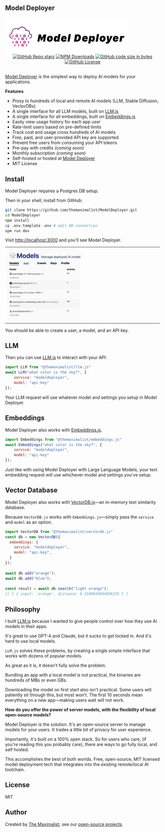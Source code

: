 ## Model Deployer

<img src="public/logo.png" alt="Model Deployer — API Proxy for AI models, rate limiting, management and more!" class="logo" style="max-width: 400px" />

<div class="badges" style="text-align: center; margin-top: -10px;">
<a href="https://github.com/themaximal1st/modeldeployer"><img alt="GitHub Repo stars" src="https://img.shields.io/github/stars/themaximal1st/modeldeployer"></a>
<a href="https://www.npmjs.com/package/@themaximalist/modeldeployer"><img alt="NPM Downloads" src="https://img.shields.io/npm/dt/%40themaximalist%2Fmodeldeployer"></a>
<a href="https://github.com/themaximal1st/modeldeployer"><img alt="GitHub code size in bytes" src="https://img.shields.io/github/languages/code-size/themaximal1st/modeldeployer"></a>
<a href="https://github.com/themaximal1st/modeldeployer"><img alt="GitHub License" src="https://img.shields.io/github/license/themaximal1st/modeldeployer"></a>
</div>
<br />


[Model Deployer](https://modeldeployer.com) is the simplest way to deploy AI models for your applications.

<div class="compressed-group">

**Features**

* Proxy to hundreds of local and remote AI models (LLM, Stable Diffusion, VectorDBs)
* A single interface for all LLM models, built on [LLM.js](https://llmjs.themaximalist.com)
* A single interface for all embeddings, built on [Embeddings.js](https://embeddingsjs.themaximalist.com)
* Easily view usage history for each app user
* Rate-limit users based on pre-defined limits
* Track cost and usage cross hundreds of AI models
* Free, paid, and user-provided API key are supported
* Prevent free users from consuming your API tokens
* Pre-pay with credits *(coming soon)*
* Monthly subscription *(coming soon)*
* Self-hosted or hosted at [Model Deployer](https://modeldeployer.com)
* MIT License

</div>

## Install

Model Deployer requires a Postgres DB setup.

Then in your shell, install from GitHub:

```bash
git clone https://github.com/themaximal1st/ModelDeployer.git
cd ModelDeployer
npm install
cp .env.template .env # edit DB connection
npm run dev
```

Visit [http://localhost:3000](http://localhost:3000) and you'll see Model Deployer.

<table class="images">
<tr>
<td>
  <img src="public/screenshot-models.png" alt="Model Deployer let's you manage AI models in production" />
</td>
<td width="50%">
</td>
</tr>
</table>

You should be able to create a user, a model, and an API key.

## LLM

Then you can use [LLM.js](https://llmjs.themaximalist.com) to interact with your API:

```javascript
import LLM from "@themaximalist/llm.js"
await LLM("what color is the sky?", {
    service: "modeldeployer",
    model: "api-key"
});
```

Your LLM request will use whatever model and settings you setup in Model Deployer.

## Embeddings

Model Deployer also works with [Embeddings.js](https://embeddingsjs.themaximalist.com).

```javascript
import Embeddings from "@themaximalist/embeddings.js"
await Embeddings("what color is the sky?", {
    service: "modeldeployer",
    model: "api-key"
});
```

Just like with using Model Deployer with Large Language Models, your text embedding request will use whichever model and settings you've setup.

## Vector Database

Model Deployer also works with [VectorDB.js](https://vectordbjs.themaximalist.com)—an in-memory text similarity database.

Because `VectorDB.js` works with `Embeddings.js`—simply pass the `service` and `model` as an option.

```javascript
import VectorDB from "@themaximalist/vectordb.js"
const db = new VectorDB({
  embeddings: {
    service: "modeldeployer",
    model: "api-key",
  }
});

await db.add("orange");
await db.add("blue");

const result = await db.search("light orange");
// [ { input: 'orange', distance: 0.3109036684036255 } ]
```

## Philosophy

I built [LLM.js](https://llmjs.themaximalist.com) because I wanted to give people control over how they use AI models in their apps.

It's great to use GPT-4 and Claude, but it sucks to get locked in. And it's hard to use local models.

`LLM.js` solves these problems, by creating a single simple interface that works with dozens of popular models.

As great as it is, it doesn't fully solve the problem.

Bundling an app with a local model is not practical, the binaries are hundreds of MBs or even GBs.

Downloading the model on first start also isn't practical. Some users will patiently sit through this, but most won't. The first 10 seconds mean everything on a new app—making users wait will not work.

**How do you offer the power of server models, with the flexibility of local open-source models?**

Model Deployer is the solution. It's an open-source server to manage models for your users. It trades a little bit of privacy for user experience.

Importantly, it's built on a 100% open stack. So for users who care, (if you're reading this you probably care), there are ways to go fully local, and self hosted.

This accomplishes the best of both worlds. Free, open-source, MIT licensed model deployment tech that integrates into the existing remote/local AI toolchain.


## License

MIT


## Author

Created by [The Maximalist](https://twitter.com/themaximal1st), see our [open-source projects](https://themaximalist.com/products).

